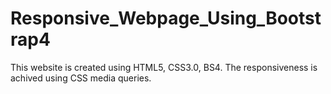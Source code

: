 # Responsive_Webpage_Using_Bootstrap4
This website is created using HTML5, CSS3.0, BS4. The responsiveness is achived using CSS media queries.
